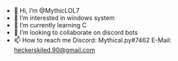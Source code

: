 - 👋 Hi, I’m @MythicLOL7
- 👀 I’m interested in windows system
- 🌱 I’m currently learning C
- 💞️ I’m looking to collaborate on discord bots
- 📫 How to reach me 
Discord: Mythical.py#7462
E-Mail: heckerskiled.90@gmail.com

<!---
MythicLOL7/MythicLOL7 is a ✨ special ✨ repository because its `README.md` (this file) appears on your GitHub profile.
You can click the Preview link to take a look at your changes.
--->
